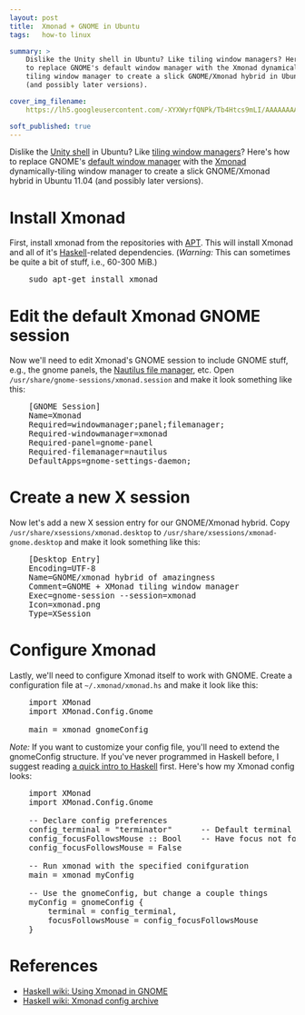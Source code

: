 ```yaml
---
layout: post
title:  Xmonad + GNOME in Ubuntu
tags:   how-to linux

summary: >
    Dislike the Unity shell in Ubuntu? Like tiling window managers? Here's how
    to replace GNOME's default window manager with the Xmonad dynamically-
    tiling window manager to create a slick GNOME/Xmonad hybrid in Ubuntu 11.04
    (and possibly later versions).

cover_img_filename:
    https://lh5.googleusercontent.com/-XYXWyrfQNPk/Tb4Htcs9mLI/AAAAAAAACZ8/AcXqaLkziPE/s144/Screenshot.png

soft_published: true
---
```


Dislike the [Unity shell][unity] in Ubuntu? Like [tiling window
managers][twm]? Here's how to replace GNOME's
[default window manager][defaultwm] with the [Xmonad][xmonad]
dynamically-tiling window manager to create a slick GNOME/Xmonad hybrid in
Ubuntu 11.04 (and possibly later versions).

[unity]:http://en.wikipedia.org/wiki/Unity_(desktop_environment)
[twm]:http://en.wikipedia.org/wiki/Tiling_window_manager
[defaultwm]:http://en.wikipedia.org/wiki/Metacity
[xmonad]:http://xmonad.org

# Install Xmonad

First, install xmonad from the repositories with [APT][]. This will install
Xmonad and all of it's [Haskell][]-related dependencies. (*Warning:* This can
sometimes be quite a bit of stuff, i.e., 60-300 MiB.)

[APT]:http://en.wikipedia.org/wiki/Advanced_Packaging_Tool
[Haskell]:http://en.wikipedia.org/wiki/Haskell_%28programming_language%29

<pre class='prettyprint'>
    sudo apt-get install xmonad
</pre>

# Edit the default Xmonad GNOME session

Now we'll need to edit Xmonad's GNOME session to include GNOME stuff, e.g., the
gnome panels, the [Nautilus file manager][nautilus], etc. Open
`/usr/share/gnome-sessions/xmonad.session` and make it look something like
this:

[nautilus]:http://live.gnome.org/Nautilus

<pre class='prettyprint'>
    [GNOME Session]
    Name=Xmonad
    Required=windowmanager;panel;filemanager;
    Required-windowmanager=xmonad
    Required-panel=gnome-panel
    Required-filemanager=nautilus
    DefaultApps=gnome-settings-daemon;
</pre>

# Create a new X session

Now let's add a new X session entry for our GNOME/Xmonad hybrid. Copy
`/usr/share/xsessions/xmonad.desktop` to
`/usr/share/xsessions/xmonad-gnome.desktop` and make it look something like
this:

<pre class='prettyprint'>
    [Desktop Entry]
    Encoding=UTF-8
    Name=GNOME/xmonad hybrid of amazingness
    Comment=GNOME + XMonad tiling window manager
    Exec=gnome-session --session=xmonad
    Icon=xmonad.png
    Type=XSession
</pre>

# Configure Xmonad

Lastly, we'll need to configure Xmonad itself to work with GNOME. Create a
configuration file at `~/.xmonad/xmonad.hs` and make it look like this:

<pre class='prettyprint lang-hs'>
    import XMonad
    import XMonad.Config.Gnome

    main = xmonad gnomeConfig
</pre>

*Note:* If you want to customize your config file, you'll need to extend the
gnomeConfig structure. If you've never programmed in Haskell before, I suggest
reading [a quick intro to Haskell][hintro] first. Here's how my Xmonad config
looks:

[hintro]:http://www.haskell.org/haskellwiki/Xmonad/Config_archive#Quick_Introductions_to_Haskell

<pre class='prettyprint lang-hs'>
    import XMonad
    import XMonad.Config.Gnome

    -- Declare config preferences
    config_terminal = "terminator"      -- Default terminal to run
    config_focusFollowsMouse :: Bool    -- Have focus not follow mouse
    config_focusFollowsMouse = False

    -- Run xmonad with the specified conifguration
    main = xmonad myConfig

    -- Use the gnomeConfig, but change a couple things
    myConfig = gnomeConfig {
        terminal = config_terminal,
        focusFollowsMouse = config_focusFollowsMouse
    }
</pre>

# References

- [Haskell wiki: Using Xmonad in GNOME](http://www.haskell.org/haskellwiki/Xmonad/Using_xmonad_in_Gnome#Ubuntu_Natty)
- [Haskell wiki: Xmonad config archive](http://www.haskell.org/haskellwiki/Xmonad/Config_archive)
